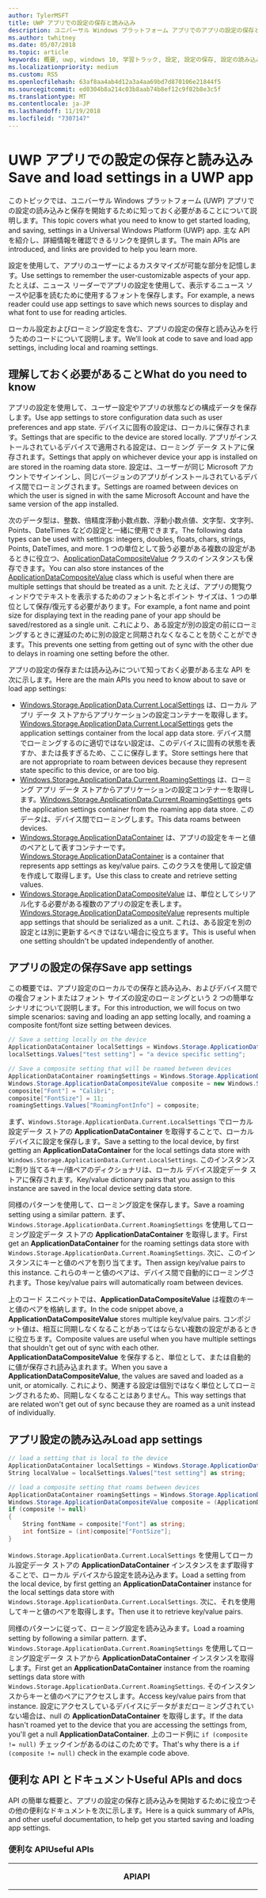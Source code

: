 ```yaml
---
author: TylerMSFT
title: UWP アプリでの設定の保存と読み込み
description: ユニバーサル Windows プラットフォーム アプリでのアプリの設定の保存と読み込みについて説明します。
ms.author: twhitney
ms.date: 05/07/2018
ms.topic: article
keywords: 概要, uwp, windows 10, 学習トラック, 設定, 設定の保存, 設定の読み込み
ms.localizationpriority: medium
ms.custom: RS5
ms.openlocfilehash: 63af8aa4ab4d12a3a4aa69bd7d870106e21844f5
ms.sourcegitcommit: ed0304b8a214c03b8aab74b8ef12c9f82b8e3c5f
ms.translationtype: MT
ms.contentlocale: ja-JP
ms.lasthandoff: 11/19/2018
ms.locfileid: "7307147"
---
```

# <a name="save-and-load-settings-in-a-uwp-app"></a><span data-ttu-id="d6f99-104">UWP アプリでの設定の保存と読み込み</span><span class="sxs-lookup"><span data-stu-id="d6f99-104">Save and load settings in a UWP app</span></span>

<span data-ttu-id="d6f99-105">このトピックでは、ユニバーサル Windows プラットフォーム (UWP) アプリでの設定の読み込みと保存を開始するために知っておく必要があることについて説明します。</span><span class="sxs-lookup"><span data-stu-id="d6f99-105">This topic covers what you need to know to get started loading, and saving, settings in a Universal Windows Platform (UWP) app.</span></span> <span data-ttu-id="d6f99-106">主な API を紹介し、詳細情報を確認できるリンクを提供します。</span><span class="sxs-lookup"><span data-stu-id="d6f99-106">The main APIs are introduced, and links are provided to help you learn more.</span></span>

<span data-ttu-id="d6f99-107">設定を使用して、アプリのユーザーによるカスタマイズが可能な部分を記憶します。</span><span class="sxs-lookup"><span data-stu-id="d6f99-107">Use settings to remember the user-customizable aspects of your app.</span></span> <span data-ttu-id="d6f99-108">たとえば、ニュース リーダーでアプリの設定を使用して、表示するニュース ソースや記事を読むために使用するフォントを保存します。</span><span class="sxs-lookup"><span data-stu-id="d6f99-108">For example, a news reader could use app settings to save which news sources to display and what font to use for reading articles.</span></span>

<span data-ttu-id="d6f99-109">ローカル設定およびローミング設定を含む、アプリの設定の保存と読み込みを行うためのコードについて説明します。</span><span class="sxs-lookup"><span data-stu-id="d6f99-109">We’ll look at code to save and load app settings, including local and roaming settings.</span></span>

## <a name="what-do-you-need-to-know"></a><span data-ttu-id="d6f99-110">理解しておく必要があること</span><span class="sxs-lookup"><span data-stu-id="d6f99-110">What do you need to know</span></span>

<span data-ttu-id="d6f99-111">アプリの設定を使用して、ユーザー設定やアプリの状態などの構成データを保存します。</span><span class="sxs-lookup"><span data-stu-id="d6f99-111">Use app settings to store configuration data such as user preferences and app state.</span></span>  <span data-ttu-id="d6f99-112">デバイスに固有の設定は、ローカルに保存されます。</span><span class="sxs-lookup"><span data-stu-id="d6f99-112">Settings that are specific to the device are stored locally.</span></span> <span data-ttu-id="d6f99-113">アプリがインストールされているデバイスで適用される設定は、ローミング データ ストアに保存されます。</span><span class="sxs-lookup"><span data-stu-id="d6f99-113">Settings that apply on whichever device your app is installed on are stored in the roaming data store.</span></span> <span data-ttu-id="d6f99-114">設定は、ユーザーが同じ Microsoft アカウントでサインインし、同じバージョンのアプリがインストールされているデバイス間でローミングされます。</span><span class="sxs-lookup"><span data-stu-id="d6f99-114">Settings are roamed between devices on which the user is signed in with the same Microsoft Account and have the same version of the app installed.</span></span>

<span data-ttu-id="d6f99-115">次のデータ型は、整数、倍精度浮動小数点数、浮動小数点値、文字型、文字列、Points、DateTimes などの設定と一緒に使用できます。</span><span class="sxs-lookup"><span data-stu-id="d6f99-115">The following data types can be used with settings: integers, doubles, floats, chars, strings, Points, DateTimes, and more.</span></span> <span data-ttu-id="d6f99-116">1 つの単位として扱う必要がある複数の設定があるときに役立つ、[ApplicationDataCompositeValue](https://docs.microsoft.com/uwp/api/Windows.Storage.ApplicationDataCompositeValue) クラスのインスタンスも保存できます。</span><span class="sxs-lookup"><span data-stu-id="d6f99-116">You can also store instances of the [ApplicationDataCompositeValue](https://docs.microsoft.com/uwp/api/Windows.Storage.ApplicationDataCompositeValue) class which is useful when there are multiple settings that should be treated as a unit.</span></span> <span data-ttu-id="d6f99-117">たとえば、アプリの閲覧ウィンドウでテキストを表示するためのフォント名とポイント サイズは、1 つの単位として保存/復元する必要があります。</span><span class="sxs-lookup"><span data-stu-id="d6f99-117">For example, a font name and point size for displaying text in the reading pane of your app should be saved/restored as a single unit.</span></span> <span data-ttu-id="d6f99-118">これにより、ある設定が別の設定の前にローミングするときに遅延のために別の設定と同期されなくなることを防ぐことができます。</span><span class="sxs-lookup"><span data-stu-id="d6f99-118">This prevents one setting from getting out of sync with the other due to delays in roaming one setting before the other.</span></span>

<span data-ttu-id="d6f99-119">アプリの設定の保存または読み込みについて知っておく必要がある主な API を次に示します。</span><span class="sxs-lookup"><span data-stu-id="d6f99-119">Here are the main APIs you need to know about to save or load app settings:</span></span>

- <span data-ttu-id="d6f99-120">[Windows.Storage.ApplicationData.Current.LocalSettings](https://docs.microsoft.com/uwp/api/Windows.Storage.ApplicationData#Windows_Storage_ApplicationData_LocalSettings) は、ローカル アプリ データ ストアからアプリケーションの設定コンテナーを取得します。</span><span class="sxs-lookup"><span data-stu-id="d6f99-120">[Windows.Storage.ApplicationData.Current.LocalSettings](https://docs.microsoft.com/uwp/api/Windows.Storage.ApplicationData#Windows_Storage_ApplicationData_LocalSettings) gets the application settings container from the local app data store.</span></span> <span data-ttu-id="d6f99-121">デバイス間でローミングするのに適切ではない設定は、このデバイスに固有の状態を表すか、または長すぎるため、ここに保存します。</span><span class="sxs-lookup"><span data-stu-id="d6f99-121">Store settings here that are not appropriate to roam between devices because they represent state specific to this device, or are too big.</span></span>
- <span data-ttu-id="d6f99-122">[Windows.Storage.ApplicationData.Current.RoamingSettings](https://docs.microsoft.com/uwp/api/windows.storage.applicationdata.roamingsettings#Windows_Storage_ApplicationData_RoamingSettings) は、ローミング アプリ データ ストアからアプリケーションの設定コンテナーを取得します。</span><span class="sxs-lookup"><span data-stu-id="d6f99-122">[Windows.Storage.ApplicationData.Current.RoamingSettings](https://docs.microsoft.com/uwp/api/windows.storage.applicationdata.roamingsettings#Windows_Storage_ApplicationData_RoamingSettings) gets the application settings container from the roaming app data store.</span></span> <span data-ttu-id="d6f99-123">このデータは、デバイス間でローミングします。</span><span class="sxs-lookup"><span data-stu-id="d6f99-123">This data roams between devices.</span></span>
- <span data-ttu-id="d6f99-124">[Windows.Storage.ApplicationDataContainer](https://docs.microsoft.com/uwp/api/windows.storage.applicationdatacontainer) は、アプリの設定をキーと値のペアとして表すコンテナーです。</span><span class="sxs-lookup"><span data-stu-id="d6f99-124">[Windows.Storage.ApplicationDataContainer](https://docs.microsoft.com/uwp/api/windows.storage.applicationdatacontainer) is a container that represents app settings as key/value pairs.</span></span> <span data-ttu-id="d6f99-125">このクラスを使用して設定値を作成して取得します。</span><span class="sxs-lookup"><span data-stu-id="d6f99-125">Use this class to create and retrieve setting values.</span></span>
- <span data-ttu-id="d6f99-126">[Windows.Storage.ApplicationDataCompositeValue](https://docs.microsoft.com/uwp/api/Windows.Storage.ApplicationDataCompositeValue) は、単位としてシリアル化する必要がある複数のアプリの設定を表します。</span><span class="sxs-lookup"><span data-stu-id="d6f99-126">[Windows.Storage.ApplicationDataCompositeValue](https://docs.microsoft.com/uwp/api/Windows.Storage.ApplicationDataCompositeValue) represents multiple app settings that should be serialized as a unit.</span></span> <span data-ttu-id="d6f99-127">これは、ある設定を別の設定とは別に更新するべきではない場合に役立ちます。</span><span class="sxs-lookup"><span data-stu-id="d6f99-127">This is useful when one setting shouldn't be updated independently of another.</span></span>

## <a name="save-app-settings"></a><span data-ttu-id="d6f99-128">アプリの設定の保存</span><span class="sxs-lookup"><span data-stu-id="d6f99-128">Save app settings</span></span>

<span data-ttu-id="d6f99-129">この概要では、アプリ設定のローカルでの保存と読み込み、およびデバイス間での複合フォントまたはフォント サイズの設定のローミングという 2 つの簡単なシナリオについて説明します。</span><span class="sxs-lookup"><span data-stu-id="d6f99-129">For this introduction, we will focus on two simple scenarios: saving and loading an app setting locally, and roaming a composite font/font size setting between devices.</span></span>

 ```csharp
// Save a setting locally on the device
ApplicationDataContainer localSettings = Windows.Storage.ApplicationData.Current.LocalSettings;
localSettings.Values["test setting"] = "a device specific setting";

// Save a composite setting that will be roamed between devices
ApplicationDataContainer roamingSettings = Windows.Storage.ApplicationData.Current.RoamingSettings;
Windows.Storage.ApplicationDataCompositeValue composite = new Windows.Storage.ApplicationDataCompositeValue();
composite["Font"] = "Calibri";
composite["FontSize"] = 11;
roamingSettings.Values["RoamingFontInfo"] = composite;
 ```

<span data-ttu-id="d6f99-130">まず、`Windows.Storage.ApplicationData.Current.LocalSettings` でローカル設定データ ストアの **ApplicationDataContainer** を取得することで、ローカル デバイスに設定を保存します。</span><span class="sxs-lookup"><span data-stu-id="d6f99-130">Save a setting to the local device, by first getting an **ApplicationDataContainer** for the local settings data store with `Windows.Storage.ApplicationData.Current.LocalSettings`.</span></span> <span data-ttu-id="d6f99-131">このインスタンスに割り当てるキー/値ペアのディクショナリは、ローカル デバイス設定データ ストアに保存されます。</span><span class="sxs-lookup"><span data-stu-id="d6f99-131">Key/value dictionary pairs that you assign to this instance are saved in the local device setting data store.</span></span>

<span data-ttu-id="d6f99-132">同様のパターンを使用して、ローミング設定を保存します。</span><span class="sxs-lookup"><span data-stu-id="d6f99-132">Save a roaming setting using a similar pattern.</span></span> <span data-ttu-id="d6f99-133">まず、`Windows.Storage.ApplicationData.Current.RoamingSettings` を使用してローミング設定データ ストアの **ApplicationDataContainer** を取得します。</span><span class="sxs-lookup"><span data-stu-id="d6f99-133">First get an **ApplicationDataContainer** for the roaming settings data store with `Windows.Storage.ApplicationData.Current.RoamingSettings`.</span></span> <span data-ttu-id="d6f99-134">次に、このインスタンスにキーと値のペアを割り当てます。</span><span class="sxs-lookup"><span data-stu-id="d6f99-134">Then assign key/value pairs to this instance.</span></span>  <span data-ttu-id="d6f99-135">これらのキーと値のペアは、デバイス間で自動的にローミングされます。</span><span class="sxs-lookup"><span data-stu-id="d6f99-135">Those key/value pairs will automatically roam between devices.</span></span>

<span data-ttu-id="d6f99-136">上のコード スニペットでは、**ApplicationDataCompositeValue** は複数のキーと値のペアを格納します。</span><span class="sxs-lookup"><span data-stu-id="d6f99-136">In the code snippet above, a  **ApplicationDataCompositeValue** stores multiple key/value pairs.</span></span> <span data-ttu-id="d6f99-137">コンポジット値は、相互に同期しなくなることがあってはならない複数の設定があるときに役立ちます。</span><span class="sxs-lookup"><span data-stu-id="d6f99-137">Composite values are useful when you have multiple settings that shouldn't get out of sync with each other.</span></span> <span data-ttu-id="d6f99-138">**ApplicationDataCompositeValue** を保存すると、単位として、または自動的に値が保存され読み込まれます。</span><span class="sxs-lookup"><span data-stu-id="d6f99-138">When you save a **ApplicationDataCompositeValue**, the values are saved and loaded as a unit, or atomically.</span></span> <span data-ttu-id="d6f99-139">これにより、関連する設定は個別ではなく単位としてローミングされるため、同期しなくなることはありません。</span><span class="sxs-lookup"><span data-stu-id="d6f99-139">This way settings that are related won't get out of sync because they are roamed as a unit instead of individually.</span></span>

## <a name="load-app-settings"></a><span data-ttu-id="d6f99-140">アプリ設定の読み込み</span><span class="sxs-lookup"><span data-stu-id="d6f99-140">Load app settings</span></span>

```csharp
// load a setting that is local to the device
ApplicationDataContainer localSettings = Windows.Storage.ApplicationData.Current.LocalSettings;
String localValue = localSettings.Values["test setting"] as string;

// load a composite setting that roams between devices
ApplicationDataContainer roamingSettings = Windows.Storage.ApplicationData.Current.RoamingSettings;
Windows.Storage.ApplicationDataCompositeValue composite = (ApplicationDataCompositeValue)roamingSettings.Values["RoamingFontInfo"];
if (composite != null)
{
    String fontName = composite["Font"] as string;
    int fontSize = (int)composite["FontSize"];
}
```

<span data-ttu-id="d6f99-141">`Windows.Storage.ApplicationData.Current.LocalSettings` を使用してローカル設定データ ストアの **ApplicationDataContainer** インスタンスをまず取得することで、ローカル デバイスから設定を読み込みます。</span><span class="sxs-lookup"><span data-stu-id="d6f99-141">Load a setting from the local device, by first getting an **ApplicationDataContainer** instance for the local settings data store with `Windows.Storage.ApplicationData.Current.LocalSettings`.</span></span> <span data-ttu-id="d6f99-142">次に、それを使用してキーと値のペアを取得します。</span><span class="sxs-lookup"><span data-stu-id="d6f99-142">Then use it to retrieve key/value pairs.</span></span>

<span data-ttu-id="d6f99-143">同様のパターンに従って、ローミング設定を読み込みます。</span><span class="sxs-lookup"><span data-stu-id="d6f99-143">Load a roaming setting by following a similar pattern.</span></span> <span data-ttu-id="d6f99-144">まず、`Windows.Storage.ApplicationData.Current.RoamingSettings` を使用してローミング設定データ ストアから **ApplicationDataContainer** インスタンスを取得します。</span><span class="sxs-lookup"><span data-stu-id="d6f99-144">First get an **ApplicationDataContainer** instance from the roaming settings data store with `Windows.Storage.ApplicationData.Current.RoamingSettings`.</span></span> <span data-ttu-id="d6f99-145">そのインスタンスからキーと値のペアにアクセスします。</span><span class="sxs-lookup"><span data-stu-id="d6f99-145">Access key/value pairs from that instance.</span></span> <span data-ttu-id="d6f99-146">設定にアクセスしているデバイスにデータがまだローミングされていない場合は、null の **ApplicationDataContainer** を取得します。</span><span class="sxs-lookup"><span data-stu-id="d6f99-146">If the data hasn't roamed yet to the device that you are accessing the settings from, you'll get a null **ApplicationDataContainer**.</span></span> <span data-ttu-id="d6f99-147">上のコード例に `if (composite != null)` チェックインがあるのはこのためです。</span><span class="sxs-lookup"><span data-stu-id="d6f99-147">That's why there is a `if (composite != null)` check in the example code above.</span></span>

## <a name="useful-apis-and-docs"></a><span data-ttu-id="d6f99-148">便利な API とドキュメント</span><span class="sxs-lookup"><span data-stu-id="d6f99-148">Useful APIs and docs</span></span>

<span data-ttu-id="d6f99-149">API の簡単な概要と、アプリの設定の保存と読み込みを開始するために役立つその他の便利なドキュメントを次に示します。</span><span class="sxs-lookup"><span data-stu-id="d6f99-149">Here is a quick summary of APIs, and other useful documentation, to help get you started saving and loading app settings.</span></span>

### <a name="useful-apis"></a><span data-ttu-id="d6f99-150">便利な API</span><span class="sxs-lookup"><span data-stu-id="d6f99-150">Useful APIs</span></span>

| <span data-ttu-id="d6f99-151">API</span><span class="sxs-lookup"><span data-stu-id="d6f99-151">API</span></span> | <span data-ttu-id="d6f99-152">説明</span><span class="sxs-lookup"><span data-stu-id="d6f99-152">Description</span></span> |
|------|---------------|
| [<span data-ttu-id="d6f99-153">ApplicationData.LocalSettings</span><span class="sxs-lookup"><span data-stu-id="d6f99-153">ApplicationData.LocalSettings</span></span>](https://msdn.microsoft.com/library/windows/apps/windows.storage.applicationdata.temporaryfolder) | <span data-ttu-id="d6f99-154">ローカル アプリ データ ストアからアプリケーション設定コンテナーを取得します。</span><span class="sxs-lookup"><span data-stu-id="d6f99-154">Gets the application settings container from the local app data store.</span></span> |
| [<span data-ttu-id="d6f99-155">ApplicationData.RoamingSettings</span><span class="sxs-lookup"><span data-stu-id="d6f99-155">ApplicationData.RoamingSettings</span></span>](https://docs.microsoft.com/uwp/api/windows.storage.applicationdata.roamingsettings) | <span data-ttu-id="d6f99-156">ローミング アプリ データ ストアからアプリケーション設定コンテナーを取得します。</span><span class="sxs-lookup"><span data-stu-id="d6f99-156">Gets the application settings container from the roaming app data store.</span></span> |
| [<span data-ttu-id="d6f99-157">ApplicationDataContainer</span><span class="sxs-lookup"><span data-stu-id="d6f99-157">ApplicationDataContainer</span></span>](https://docs.microsoft.com/uwp/api/windows.storage.applicationdatacontainer) | <span data-ttu-id="d6f99-158">コンテナー階層の作成、削除、列挙、および移動をサポートするアプリの設定のコンテナーです。</span><span class="sxs-lookup"><span data-stu-id="d6f99-158">A container for app settings that supports creating, deleting, enumerating, and traversing the container hierarchy.</span></span> |
| [<span data-ttu-id="d6f99-159">Windows.UI.ApplicationSettings Namespace</span><span class="sxs-lookup"><span data-stu-id="d6f99-159">Windows.UI.ApplicationSettings Namespace</span></span>](https://docs.microsoft.com/uwp/api/windows.ui.applicationsettings) | <span data-ttu-id="d6f99-160">Windows シェルの設定ウィンドウに表示されるアプリの設定を定義するために使用するクラスを指定します。</span><span class="sxs-lookup"><span data-stu-id="d6f99-160">Provides classes that you'll use to define the app settings that appear in the settings pane of the Windows shell.</span></span> |

### <a name="useful-docs"></a><span data-ttu-id="d6f99-161">役立つドキュメント</span><span class="sxs-lookup"><span data-stu-id="d6f99-161">Useful docs</span></span>

| <span data-ttu-id="d6f99-162">トピック</span><span class="sxs-lookup"><span data-stu-id="d6f99-162">Topic</span></span> | <span data-ttu-id="d6f99-163">説明</span><span class="sxs-lookup"><span data-stu-id="d6f99-163">Description</span></span> |
|-------|----------------|
| [<span data-ttu-id="d6f99-164">アプリ設定のガイドライン</span><span class="sxs-lookup"><span data-stu-id="d6f99-164">Guidelines for app settings</span></span>](https://docs.microsoft.com/windows/uwp/design/app-settings/guidelines-for-app-settings) | <span data-ttu-id="d6f99-165">アプリ設定を作成し表示する際のベスト プラクティスについて説明します。</span><span class="sxs-lookup"><span data-stu-id="d6f99-165">Describes best practices for creating and displaying app settings.</span></span> |
| [<span data-ttu-id="d6f99-166">設定と他のアプリ データを保存して取得する</span><span class="sxs-lookup"><span data-stu-id="d6f99-166">Store and retrieve settings and other app data</span></span>](https://docs.microsoft.com/windows/uwp/design/app-settings/store-and-retrieve-app-data#create-and-read-a-local-file) | <span data-ttu-id="d6f99-167">ローミング設定など、設定の保存と取得に関するチュートリアルです。</span><span class="sxs-lookup"><span data-stu-id="d6f99-167">Walk-through for saving and retrieving settings, including roaming settings.</span></span> |

## <a name="useful-code-samples"></a><span data-ttu-id="d6f99-168">役立つコード サンプル</span><span class="sxs-lookup"><span data-stu-id="d6f99-168">Useful code samples</span></span>

| <span data-ttu-id="d6f99-169">コード サンプル</span><span class="sxs-lookup"><span data-stu-id="d6f99-169">Code sample</span></span> | <span data-ttu-id="d6f99-170">説明</span><span class="sxs-lookup"><span data-stu-id="d6f99-170">Description</span></span> |
|-----------------|---------------|
| [<span data-ttu-id="d6f99-171">アプリケーション データ サンプル</span><span class="sxs-lookup"><span data-stu-id="d6f99-171">Application data sample</span></span>](https://github.com/Microsoft/Windows-universal-samples/tree/master/Samples/ApplicationData) | <span data-ttu-id="d6f99-172">設定に焦点を当てたシナリオ 2-4</span><span class="sxs-lookup"><span data-stu-id="d6f99-172">Scenarios 2-4 focus on settings</span></span> |

